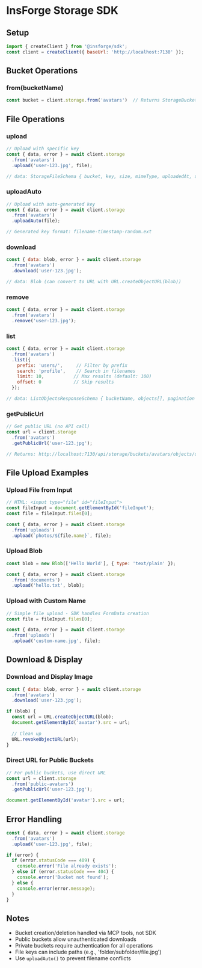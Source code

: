 # InsForge Storage SDK

## Setup
```javascript
import { createClient } from '@insforge/sdk';
const client = createClient({ baseUrl: 'http://localhost:7130' });
```

## Bucket Operations

### from(bucketName)
```javascript
const bucket = client.storage.from('avatars')  // Returns StorageBucket instance
```

## File Operations

### upload
```javascript
// Upload with specific key
const { data, error } = await client.storage
  .from('avatars')
  .upload('user-123.jpg', file);

// data: StorageFileSchema { bucket, key, size, mimeType, uploadedAt, url }
```

### uploadAuto
```javascript
// Upload with auto-generated key
const { data, error } = await client.storage
  .from('avatars')
  .uploadAuto(file);

// Generated key format: filename-timestamp-random.ext
```

### download
```javascript
const { data: blob, error } = await client.storage
  .from('avatars')
  .download('user-123.jpg');

// data: Blob (can convert to URL with URL.createObjectURL(blob))
```

### remove
```javascript
const { data, error } = await client.storage
  .from('avatars')
  .remove('user-123.jpg');
```

### list
```javascript
const { data, error } = await client.storage
  .from('avatars')
  .list({
    prefix: 'users/',     // Filter by prefix
    search: 'profile',    // Search in filenames
    limit: 10,           // Max results (default: 100)
    offset: 0            // Skip results
  });

// data: ListObjectsResponseSchema { bucketName, objects[], pagination }
```

### getPublicUrl
```javascript
// Get public URL (no API call)
const url = client.storage
  .from('avatars')
  .getPublicUrl('user-123.jpg');

// Returns: http://localhost:7130/api/storage/buckets/avatars/objects/user-123.jpg
```

## File Upload Examples

### Upload File from Input
```javascript
// HTML: <input type="file" id="fileInput">
const fileInput = document.getElementById('fileInput');
const file = fileInput.files[0];

const { data, error } = await client.storage
  .from('uploads')
  .upload(`photos/${file.name}`, file);
```

### Upload Blob
```javascript
const blob = new Blob(['Hello World'], { type: 'text/plain' });

const { data, error } = await client.storage
  .from('documents')
  .upload('hello.txt', blob);
```

### Upload with Custom Name
```javascript
// Simple file upload - SDK handles FormData creation
const file = fileInput.files[0];

const { data, error } = await client.storage
  .from('uploads')
  .upload('custom-name.jpg', file);
```

## Download & Display

### Download and Display Image
```javascript
const { data: blob, error } = await client.storage
  .from('avatars')
  .download('user-123.jpg');

if (blob) {
  const url = URL.createObjectURL(blob);
  document.getElementById('avatar').src = url;
  
  // Clean up
  URL.revokeObjectURL(url);
}
```

### Direct URL for Public Buckets
```javascript
// For public buckets, use direct URL
const url = client.storage
  .from('public-avatars')
  .getPublicUrl('user-123.jpg');

document.getElementById('avatar').src = url;
```

## Error Handling
```javascript
const { data, error } = await client.storage
  .from('avatars')
  .upload('user-123.jpg', file);

if (error) {
  if (error.statusCode === 409) {
    console.error('File already exists');
  } else if (error.statusCode === 404) {
    console.error('Bucket not found');
  } else {
    console.error(error.message);
  }
}
```

## Notes
- Bucket creation/deletion handled via MCP tools, not SDK
- Public buckets allow unauthenticated downloads
- Private buckets require authentication for all operations
- File keys can include paths (e.g., 'folder/subfolder/file.jpg')
- Use `uploadAuto()` to prevent filename conflicts